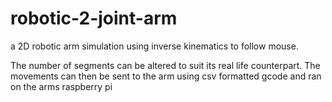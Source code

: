 # robotic-2-joint-arm
a 2D robotic arm simulation using inverse kinematics to follow mouse. 

The number of segments can be altered to suit its real life counterpart. The movements can then be sent to the arm using csv formatted gcode and ran on the arms raspberry pi 
